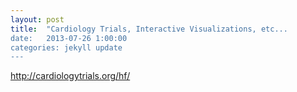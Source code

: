 ```yaml
---
layout: post
title:  "Cardiology Trials, Interactive Visualizations, etc...
date:   2013-07-26 1:00:00
categories: jekyll update
---
```


http://cardiologytrials.org/hf/